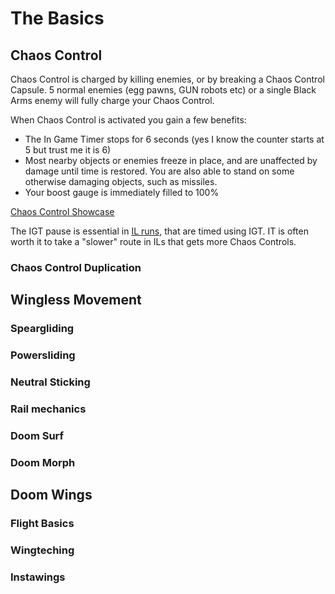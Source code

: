 # The Basics

## Chaos Control

Chaos Control is charged by killing enemies, or by breaking a Chaos Control Capsule. 5 normal enemies (egg pawns, GUN robots etc) or a single Black Arms enemy will fully charge your Chaos Control.

When Chaos Control is activated you gain a few benefits:

- The In Game Timer stops for 6 seconds (yes I know the counter starts at 5 but trust me it is 6)
- Most nearby objects or enemies freeze in place, and are unaffected by damage until time is restored. You are also able to stand on some otherwise damaging objects, such as missiles.
- Your boost gauge is immediately filled to 100%

[Chaos Control Showcase](https://github.com/user-attachments/assets/ccfb900f-8ba1-44cf-8e93-14c0ae0a215e)

The IGT pause is essential in [IL runs](<Getting Started.md#individual-level-il>), that are timed using IGT. IT is often worth it to take a "slower" route in ILs that gets more Chaos Controls.

### Chaos Control Duplication

## Wingless Movement

### Speargliding

### Powersliding

### Neutral Sticking

### Rail mechanics

### Doom Surf

### Doom Morph

## Doom Wings

### Flight Basics

### Wingteching

### Instawings
